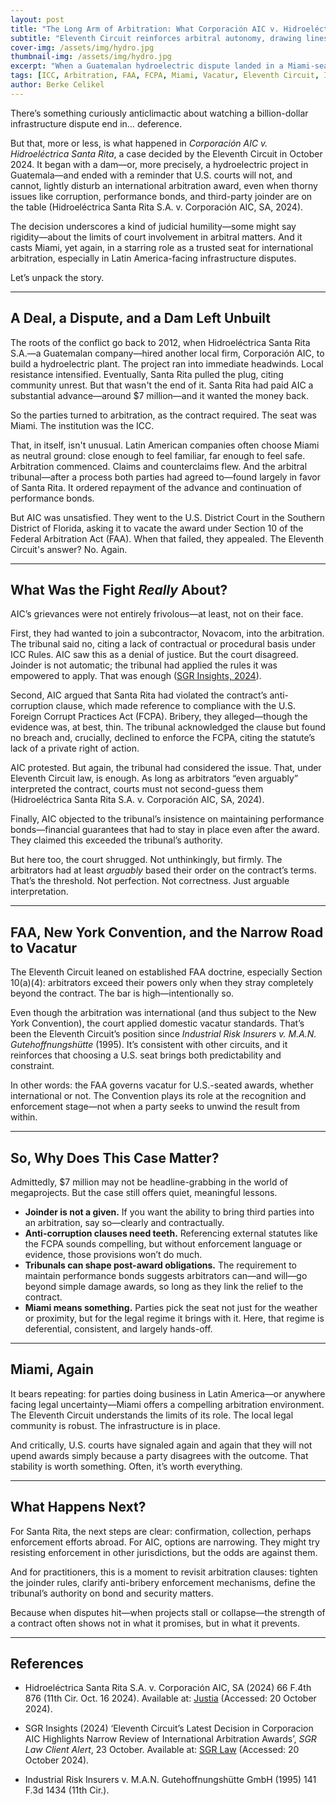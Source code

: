 ```yaml
---
layout: post
title: "The Long Arm of Arbitration: What Corporación AIC v. Hidroeléctrica Santa Rita Tells Us About U.S. Deference, FCPA Friction, and Why Miami Still Matters"
subtitle: "Eleventh Circuit reinforces arbitral autonomy, drawing lines around judicial review of international awards"
cover-img: /assets/img/hydro.jpg
thumbnail-img: /assets/img/hydro.jpg
excerpt: "When a Guatemalan hydroelectric dispute landed in a Miami-seated ICC arbitration, U.S. courts stood firm on deferential review. The Eleventh Circuit’s October 2024 decision offers lessons on bonds, bribery, and the quiet power of place."
tags: [ICC, Arbitration, FAA, FCPA, Miami, Vacatur, Eleventh Circuit, Infrastructure]
author: Berke Celikel
---
```


There’s something curiously anticlimactic about watching a billion-dollar infrastructure dispute end in… deference.

But that, more or less, is what happened in *Corporación AIC v. Hidroeléctrica Santa Rita*, a case decided by the Eleventh Circuit in October 2024. It began with a dam—or, more precisely, a hydroelectric project in Guatemala—and ended with a reminder that U.S. courts will not, and cannot, lightly disturb an international arbitration award, even when thorny issues like corruption, performance bonds, and third-party joinder are on the table (Hidroeléctrica Santa Rita S.A. v. Corporación AIC, SA, 2024).

The decision underscores a kind of judicial humility—some might say rigidity—about the limits of court involvement in arbitral matters. And it casts Miami, yet again, in a starring role as a trusted seat for international arbitration, especially in Latin America-facing infrastructure disputes.

Let’s unpack the story.

---

## A Deal, a Dispute, and a Dam Left Unbuilt

The roots of the conflict go back to 2012, when Hidroeléctrica Santa Rita S.A.—a Guatemalan company—hired another local firm, Corporación AIC, to build a hydroelectric plant. The project ran into immediate headwinds. Local resistance intensified. Eventually, Santa Rita pulled the plug, citing community unrest. But that wasn't the end of it. Santa Rita had paid AIC a substantial advance—around $7 million—and it wanted the money back.

So the parties turned to arbitration, as the contract required. The seat was Miami. The institution was the ICC.

That, in itself, isn't unusual. Latin American companies often choose Miami as neutral ground: close enough to feel familiar, far enough to feel safe. Arbitration commenced. Claims and counterclaims flew. And the arbitral tribunal—after a process both parties had agreed to—found largely in favor of Santa Rita. It ordered repayment of the advance and continuation of performance bonds.

But AIC was unsatisfied. They went to the U.S. District Court in the Southern District of Florida, asking it to vacate the award under Section 10 of the Federal Arbitration Act (FAA). When that failed, they appealed. The Eleventh Circuit's answer? No. Again.

---

## What Was the Fight *Really* About?

AIC’s grievances were not entirely frivolous—at least, not on their face.

First, they had wanted to join a subcontractor, Novacom, into the arbitration. The tribunal said no, citing a lack of contractual or procedural basis under ICC Rules. AIC saw this as a denial of justice. But the court disagreed. Joinder is not automatic; the tribunal had applied the rules it was empowered to apply. That was enough ([SGR Insights, 2024](https://www.sgrlaw.com/client-alerts/hidroelectrica-eleventh-circuit-case/)).

Second, AIC argued that Santa Rita had violated the contract’s anti-corruption clause, which made reference to compliance with the U.S. Foreign Corrupt Practices Act (FCPA). Bribery, they alleged—though the evidence was, at best, thin. The tribunal acknowledged the clause but found no breach and, crucially, declined to enforce the FCPA, citing the statute’s lack of a private right of action.

AIC protested. But again, the tribunal had considered the issue. That, under Eleventh Circuit law, is enough. As long as arbitrators “even arguably” interpreted the contract, courts must not second-guess them (Hidroeléctrica Santa Rita S.A. v. Corporación AIC, SA, 2024).

Finally, AIC objected to the tribunal’s insistence on maintaining performance bonds—financial guarantees that had to stay in place even after the award. They claimed this exceeded the tribunal’s authority.

But here too, the court shrugged. Not unthinkingly, but firmly. The arbitrators had at least *arguably* based their order on the contract’s terms. That’s the threshold. Not perfection. Not correctness. Just arguable interpretation.

---

## FAA, New York Convention, and the Narrow Road to Vacatur

The Eleventh Circuit leaned on established FAA doctrine, especially Section 10(a)(4): arbitrators exceed their powers only when they stray completely beyond the contract. The bar is high—intentionally so.

Even though the arbitration was international (and thus subject to the New York Convention), the court applied domestic vacatur standards. That’s been the Eleventh Circuit’s position since *Industrial Risk Insurers v. M.A.N. Gutehoffnungshütte* (1995). It’s consistent with other circuits, and it reinforces that choosing a U.S. seat brings both predictability and constraint.

In other words: the FAA governs vacatur for U.S.-seated awards, whether international or not. The Convention plays its role at the recognition and enforcement stage—not when a party seeks to unwind the result from within.

---

## So, Why Does This Case Matter?

Admittedly, $7 million may not be headline-grabbing in the world of megaprojects. But the case still offers quiet, meaningful lessons.

- **Joinder is not a given.** If you want the ability to bring third parties into an arbitration, say so—clearly and contractually.
- **Anti-corruption clauses need teeth.** Referencing external statutes like the FCPA sounds compelling, but without enforcement language or evidence, those provisions won’t do much.
- **Tribunals can shape post-award obligations.** The requirement to maintain performance bonds suggests arbitrators can—and will—go beyond simple damage awards, so long as they link the relief to the contract.
- **Miami means something.** Parties pick the seat not just for the weather or proximity, but for the legal regime it brings with it. Here, that regime is deferential, consistent, and largely hands-off.

---

## Miami, Again

It bears repeating: for parties doing business in Latin America—or anywhere facing legal uncertainty—Miami offers a compelling arbitration environment. The Eleventh Circuit understands the limits of its role. The local legal community is robust. The infrastructure is in place.

And critically, U.S. courts have signaled again and again that they will not upend awards simply because a party disagrees with the outcome. That stability is worth something. Often, it’s worth everything.

---

## What Happens Next?

For Santa Rita, the next steps are clear: confirmation, collection, perhaps enforcement efforts abroad. For AIC, options are narrowing. They might try resisting enforcement in other jurisdictions, but the odds are against them.

And for practitioners, this is a moment to revisit arbitration clauses: tighten the joinder rules, clarify anti-bribery enforcement mechanisms, define the tribunal’s authority on bond and security matters.

Because when disputes hit—when projects stall or collapse—the strength of a contract often shows not in what it promises, but in what it prevents.

---

## References

- Hidroeléctrica Santa Rita S.A. v. Corporación AIC, SA (2024) 66 F.4th 876 (11th Cir. Oct. 16 2024). Available at: [Justia](https://law.justia.com/cases/federal/appellate-courts/ca11/23-12519/23-12519-2024-10-16/) (Accessed: 20 October 2024).

- SGR Insights (2024) ‘Eleventh Circuit’s Latest Decision in Corporacion AIC Highlights Narrow Review of International Arbitration Awards’, *SGR Law Client Alert*, 23 October. Available at: [SGR Law](https://www.sgrlaw.com/client-alerts/hidroelectrica-eleventh-circuit-case/) (Accessed: 20 October 2024).

- Industrial Risk Insurers v. M.A.N. Gutehoffnungshütte GmbH (1995) 141 F.3d 1434 (11th Cir.).

